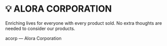 # 💡 ALORA CORPORATION
Enriching lives for everyone with every product sold. No extra thoughts are needed to consider our products.

acorp — Alora Corporation
